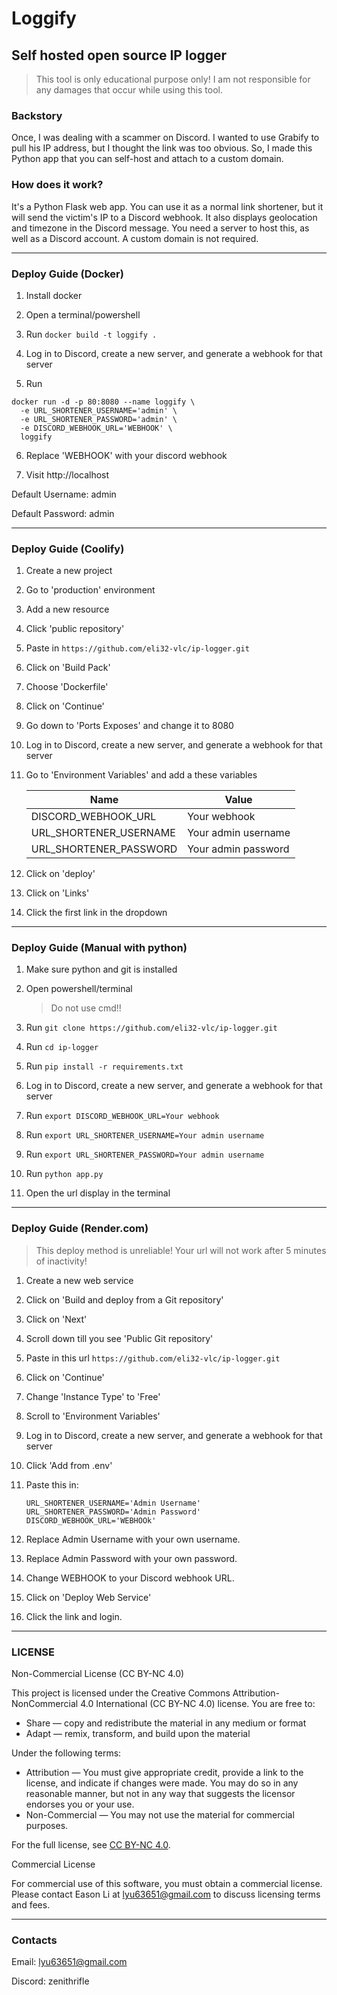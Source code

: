 # Loggify
## Self hosted open source IP logger

> This tool is only educational purpose only! I am not responsible for any damages that occur while using this tool.

### Backstory

Once, I was dealing with a scammer on Discord. I wanted to use Grabify to pull his IP address, but I thought the link was too obvious. So, I made this Python app that you can self-host and attach to a custom domain.

### How does it work?

It's a Python Flask web app. You can use it as a normal link shortener, but it will send the victim's IP to a Discord webhook. It also displays geolocation and timezone in the Discord message. You need a server to host this, as well as a Discord account. A custom domain is not required.

---

### Deploy Guide (Docker)

1. Install docker

2. Open a terminal/powershell

3. Run ```docker build -t loggify . ```

4. Log in to Discord, create a new server, and generate a webhook for that server

5. Run
``` 
docker run -d -p 80:8080 --name loggify \
  -e URL_SHORTENER_USERNAME='admin' \
  -e URL_SHORTENER_PASSWORD='admin' \
  -e DISCORD_WEBHOOK_URL='WEBHOOK' \
  loggify
```

6. Replace 'WEBHOOK' with your discord webhook

7. Visit http://localhost

Default Username: admin

Default Password: admin

---
### Deploy Guide (Coolify)

1. Create a new project

2. Go to 'production' environment

3. Add a new resource

4. Click 'public repository'

5. Paste in ```https://github.com/eli32-vlc/ip-logger.git```

6. Click on 'Build Pack'

7. Choose 'Dockerfile'

8. Click on 'Continue'

9. Go down to 'Ports Exposes' and change it to 8080

10. Log in to Discord, create a new server, and generate a webhook for that server

11. Go to 'Environment Variables' and add a these variables

    | Name | Value |
    | -------- | ------- |
    | DISCORD_WEBHOOK_URL  | Your webhook    |
    | URL_SHORTENER_USERNAME | Your admin username     |
    | URL_SHORTENER_PASSWORD    | Your admin password    |

12. Click on 'deploy'

13. Click on 'Links'

14. Click the first link in the dropdown
    
---
### Deploy Guide (Manual with python)

1. Make sure python and git is installed

2. Open powershell/terminal

    > Do not use cmd!!

3. Run ```git clone https://github.com/eli32-vlc/ip-logger.git```

4. Run ```cd ip-logger```

5. Run ```pip install -r requirements.txt```

6. Log in to Discord, create a new server, and generate a webhook for that server

7. Run ```export DISCORD_WEBHOOK_URL=Your webhook```

8. Run ```export URL_SHORTENER_USERNAME=Your admin username```

9. Run ```export URL_SHORTENER_PASSWORD=Your admin username```

10.  Run ```python app.py```

111.  Open the url display in the terminal


---
### Deploy Guide (Render.com)

> This deploy method is unreliable! Your url will not work after 5 minutes of inactivity!

1. Create a new web service

2. Click on 'Build and deploy from a Git repository'

3. Click on 'Next'

4. Scroll down till you see 'Public Git repository'

5. Paste in this url ```https://github.com/eli32-vlc/ip-logger.git```

6. Click on 'Continue'

7. Change 'Instance Type' to 'Free'

8. Scroll to 'Environment Variables'

9. Log in to Discord, create a new server, and generate a webhook for that server

10.  Click 'Add from .env'

11. Paste this in:
    ```
    URL_SHORTENER_USERNAME='Admin Username'
    URL_SHORTENER_PASSWORD='Admin Password'
    DISCORD_WEBHOOK_URL='WEBHOOk'
    ```
12. Replace Admin Username with your own username.

13. Replace Admin Password with your own password.

14. Change WEBHOOK to your Discord webhook URL.

15. Click on 'Deploy Web Service'

16. Click the link and login.

---
### LICENSE

Non-Commercial License (CC BY-NC 4.0)

This project is licensed under the Creative Commons Attribution-NonCommercial 4.0 International (CC BY-NC 4.0) license. You are free to:

- Share — copy and redistribute the material in any medium or format
- Adapt — remix, transform, and build upon the material

Under the following terms:

- Attribution — You must give appropriate credit, provide a link to the license, and indicate if changes were made. You may do so in any reasonable manner, but not in any way that suggests the licensor endorses you or your use.
- Non-Commercial — You may not use the material for commercial purposes.

For the full license, see [CC BY-NC 4.0](https://creativecommons.org/licenses/by-nc/4.0/).

Commercial License

For commercial use of this software, you must obtain a commercial license. Please contact Eason Li at lyu63651@gmail.com to discuss licensing terms and fees.

---
### Contacts

Email: lyu63651@gmail.com

Discord: zenithrifle





